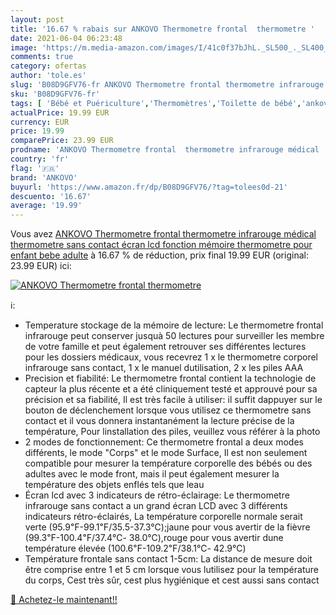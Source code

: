 ```yaml
---
layout: post
title: '16.67 % rabais sur ANKOVO Thermometre frontal  thermometre '
date: 2021-06-04 06:23:48
image: 'https://m.media-amazon.com/images/I/41c0f37bJhL._SL500_._SL400_.jpg'
comments: true
category: ofertas
author: 'tole.es'
slug: 'B08D9GFV76-fr ANKOVO Thermometre frontal thermometre infrarouge médical...'
sku: 'B08D9GFV76-fr'
tags: [ 'Bébé et Puériculture','Thermomètres','Toilette de bébé','ankovo', ]
actualPrice: 19.99 EUR
currency: EUR
price: 19.99
comparePrice: 23.99 EUR
prodname: 'ANKOVO Thermometre frontal  thermometre infrarouge médical  thermometre sans contact  écran lcd  fonction mémoire  thermometre pour enfant  bebe  adulte'
country: 'fr'
flag: '🇫🇷'
brand: 'ANKOVO'
buyurl: 'https://www.amazon.fr/dp/B08D9GFV76/?tag=tolees0d-21'
descuento: '16.67'
average: '19.99'
---
```


Vous avez [ANKOVO Thermometre frontal  thermometre infrarouge médical  thermometre sans contact  écran lcd  fonction mémoire  thermometre pour enfant  bebe  adulte](https://www.amazon.fr/dp/B08D9GFV76/?tag=tolees0d-21)  à  16.67 % de réduction, prix final  19.99 EUR (original: 23.99 EUR) ici:

[![ANKOVO Thermometre frontal  thermometre ](https://m.media-amazon.com/images/I/41c0f37bJhL._SL500_._SL400_.jpg)](https://www.amazon.fr/dp/B08D9GFV76/?tag=tolees0d-21)

ℹ️:

- Temperature stockage de la mémoire de lecture: Le thermometre frontal infrarouge peut conserver jusquà 50 lectures pour surveiller les membre de votre famille et peut également retrouver ses différentes lectures pour les dossiers médicaux, vous recevrez 1 x le thermometre corporel infrarouge sans contact, 1 x le manuel dutilisation, 2 x les piles AAA
- Precision et fiabilité: Le thermometre frontal contient la technologie de capteur la plus récente et a été cliniquement testé et approuvé pour sa précision et sa fiabilité, Il est très facile à utiliser: il suffit dappuyer sur le bouton de déclenchement lorsque vous utilisez ce thermometre sans contact et il vous donnera instantanément la lecture précise de la température, Pour linstallation des piles, veuillez vous référer à la photo
- 2 modes de fonctionnement: Ce thermometre frontal a deux modes différents, le mode "Corps" et le mode Surface, Il est non seulement compatible pour mesurer la température corporelle des bébés ou des adultes avec le mode front, mais il peut également mesurer la température des objets enflés tels que leau
- Écran lcd avec 3 indicateurs de rétro-éclairage: Le thermometre infrarouge sans contact a un grand écran LCD avec 3 différents indicateurs rétro-éclairés, La température corporelle normale serait verte (95.9℉-99.1℉/35.5-37.3℃);jaune pour vous avertir de la fièvre (99.3℉-100.4℉/37.4℃- 38.0℃),rouge pour vous avertir dune température élevée (100.6℉-109.2℉/38.1℃- 42.9℃)
- Température frontale sans contact 1-5cm: La distance de mesure doit être comprise entre 1 et 5 cm lorsque vous lutilisez pour la température du corps, Cest très sûr, cest plus hygiénique et cest aussi sans contact

[🛒 Achetez-le maintenant!!](https://www.amazon.fr/dp/B08D9GFV76/?tag=tolees0d-21)
